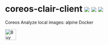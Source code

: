 # coreos-clair-client [![](https://images.microbadger.com/badges/version/jorgeandrada/coreos-clair-client:latest.svg)](https://microbadger.com/images/jorgeandrada/coreos-clair-client:latest "Get your own version badge on microbadger.com") [![](https://images.microbadger.com/badges/image/jorgeandrada/coreos-clair-client:latest.svg)](https://microbadger.com/images/jorgeandrada/coreos-clair-client:latest "Get your own image badge on microbadger.com") [![](https://images.microbadger.com/badges/commit/jorgeandrada/coreos-clair-client:latest.svg)](https://microbadger.com/images/jorgeandrada/coreos-clair-client:latest "Get your own commit badge on microbadger.com")

Coreos Analyze local images: alpine Docker

<a href='https://ko-fi.com/A417UXC' target='_blank'><img height='36' style='border:0px;height:36px;' src='https://az743702.vo.msecnd.net/cdn/kofi2.png?v=0' border='0' alt='Buy Me a Coffee at ko-fi.com' /></a>
